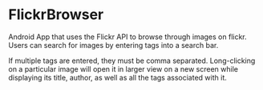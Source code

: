 # FlickrBrowser
Android App that uses the Flickr API to browse through images on flickr. Users can search for images by entering tags into a search bar.

If multiple tags are entered, they must be comma separated. Long-clicking on a particular image will open it in larger view on a new screen while displaying its title, author, as well as all the tags associated with it.
